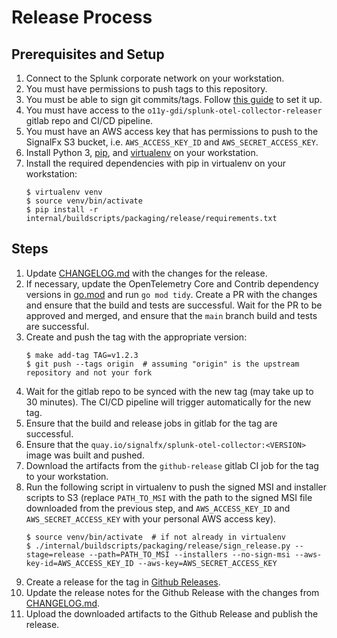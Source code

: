 # Release Process

## Prerequisites and Setup

1. Connect to the Splunk corporate network on your workstation.
1. You must have permissions to push tags to this repository.
1. You must be able to sign git commits/tags. Follow [this guide](
   https://docs.github.com/en/github/authenticating-to-github/signing-commits)
   to set it up.
1. You must have access to the `o11y-gdi/splunk-otel-collector-releaser` gitlab
   repo and CI/CD pipeline.
1. You must have an AWS access key that has permissions to push to the SignalFx
   S3 bucket, i.e. `AWS_ACCESS_KEY_ID` and `AWS_SECRET_ACCESS_KEY`.
1. Install Python 3, [pip](https://pip.pypa.io/en/stable/installing/),
   and [virtualenv](https://virtualenv.pypa.io/en/latest/) on your workstation.
1. Install the required dependencies with pip in virtualenv on your workstation:
   ```
   $ virtualenv venv
   $ source venv/bin/activate
   $ pip install -r internal/buildscripts/packaging/release/requirements.txt
   ```

## Steps

1. Update [CHANGELOG.md](../CHANGELOG.md) with the changes for the release.
1. If necessary, update the OpenTelemetry Core and Contrib dependency versions
   in [go.mod](../go.mod) and run `go mod tidy`.  Create a PR with the changes
   and ensure that the build and tests are successful.  Wait for the PR to be
   approved and merged, and ensure that the `main` branch build and tests are
   successful.
1. Create and push the tag with the appropriate version:
   ```
   $ make add-tag TAG=v1.2.3
   $ git push --tags origin  # assuming "origin" is the upstream repository and not your fork
   ```
1. Wait for the gitlab repo to be synced with the new tag (may take up to 30
   minutes).  The CI/CD pipeline will trigger automatically for the new tag.
1. Ensure that the build and release jobs in gitlab for the tag are successful.
1. Ensure that the `quay.io/signalfx/splunk-otel-collector:<VERSION>` image
   was built and pushed.
1. Download the artifacts from the `github-release` gitlab CI job for the tag
   to your workstation.
1. Run the following script in virtualenv to push the signed MSI and installer
   scripts to S3 (replace `PATH_TO_MSI` with the path to the signed MSI file
   downloaded from the previous step, and `AWS_ACCESS_KEY_ID` and
   `AWS_SECRET_ACCESS_KEY` with your personal AWS access key).
   ```
   $ source venv/bin/activate  # if not already in virtualenv
   $ ./internal/buildscripts/packaging/release/sign_release.py --stage=release --path=PATH_TO_MSI --installers --no-sign-msi --aws-key-id=AWS_ACCESS_KEY_ID --aws-key=AWS_SECRET_ACCESS_KEY
   ```
1. Create a release for the tag in [Github Releases](
   https://github.com/signalfx/splunk-otel-collector/releases/).
1. Update the release notes for the Github Release with the changes from
   [CHANGELOG.md](../CHANGELOG.md).
1. Upload the downloaded artifacts to the Github Release and publish the
   release.
